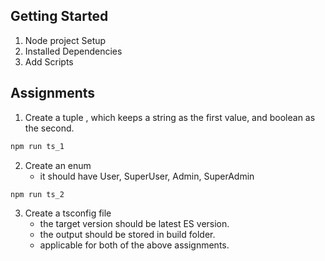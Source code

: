 ## Getting Started

1. Node project Setup
2. Installed Dependencies
3. Add Scripts

## Assignments

1. Create a tuple , which keeps a string as the first value, and boolean as the second.

```cmd
npm run ts_1
```

2. Create an enum
   - it should have User, SuperUser, Admin, SuperAdmin

```cmd
npm run ts_2
```

3. Create a tsconfig file
   - the target version should be latest ES version.
   - the output should be stored in build folder.
   - applicable for both of the above assignments.

